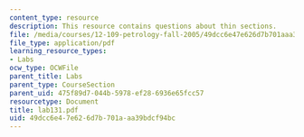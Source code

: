 ```yaml
---
content_type: resource
description: This resource contains questions about thin sections.
file: /media/courses/12-109-petrology-fall-2005/49dcc6e47e626d7b701aaa39bdcf94bc_lab131.pdf
file_type: application/pdf
learning_resource_types:
- Labs
ocw_type: OCWFile
parent_title: Labs
parent_type: CourseSection
parent_uid: 475f89d7-044b-5978-ef28-6936e65fcc57
resourcetype: Document
title: lab131.pdf
uid: 49dcc6e4-7e62-6d7b-701a-aa39bdcf94bc
---
```

